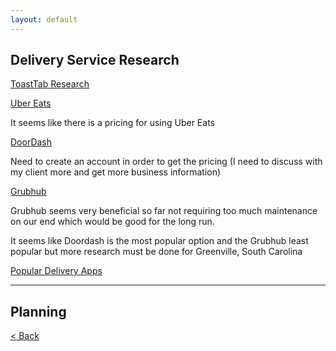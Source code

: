 ```yaml
---
layout: default
---
```


## Delivery Service Research
[ToastTab Research](https://pos.toasttab.com/blog/third-party-delivery-service)

[Uber Eats](https://merchants.ubereats.com/us/en/services/online-ordering/#:~:text=How%20do%20I%20set%20up,want%20to%20activate%20for%20Webshop.)

It seems like there is a pricing for using Uber Eats

[DoorDash](https://get.doordash.com/en-us/products)

Need to create an account in order to get the pricing (I need to discuss with my client more and get more business information)

[Grubhub](https://get.grubhub.com/grubhub-pricing-and-fees/?utm_source=google&utm_medium=cpc&utm_campaign=National+%7C+Brand+%7C++GFR&utm_term=grubhub%20for%20restaurants&utm_content=acct_id-9867381046:camp_id-12015705480:adgroup_id-120027745601:kwd-299462946130:creative_id-502313998713:ext_id-:matchtype_id-e:network-g:device-c:loc_interest-:loc_physical-9073502&gclid=CjwKCAiAuaKfBhBtEiwAht6H7w_-6llowEoXQ0Q_dJzkDLw3UeHdlEioMPnHUhRE7a6Ge26or-OPsxoCVqMQAvD_BwE&gclsrc=aw.ds)

Grubhub seems very beneficial so far not requiring too much maintenance on our end which would be good for the long run. 

It seems like Doordash is the most popular option and the Grubhub least popular but more research must be done for Greenville, South Carolina

[Popular Delivery Apps](https://www.cnet.com/tech/services-and-software/best-food-delivery-service/)

***

## Planning

[< Back](./)
